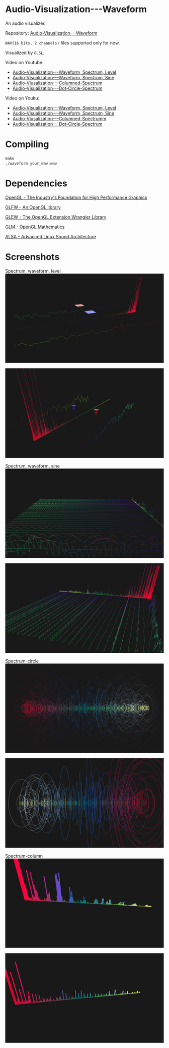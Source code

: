 # Audio-Visualization---Waveform

An audio visualizer.

Repository: [Audio-Visualization---Waveform](https://github.com/chaosink/Audio-Visualization---Waveform)

`WAV(16 bits, 2 channels)` files supported only for now.

Visualized by `GLSL`.

Video on Youtube:
* [Audio-Visualization---Waveform, Spectrum, Level](https://youtu.be/7LfaSCFfXek)
* [Audio-Visualization---Waveform, Spectrum, Sine](http://youtu.be/M1vgzOlViHw)
* [Audio-Viusalization---Columned-Spectrum](https://youtu.be/Oxa4EXfW8GY)
* [Audio-Visualization---Dot-Circle-Spectrum](https://youtu.be/zAzh2CJGibc)

Video on Youku:
* [Audio-Visualization---Waveform, Spectrum, Level](http://v.youku.com/v_show/id_XMTI5MjcxMDQwMA==.html)
* [Audio-Visualization---Waveform, Spectrum, Sine](http://v.youku.com/v_show/id_XMTI5Mjc5MDg2NA==.html)
* [Audio-Viusalization---Columned-Spectrumm](http://v.youku.com/v_show/id_XMTI5Mjg0MDkxNg==.html)
* [Audio-Visualization---Dot-Circle-Spectrum](http://v.youku.com/v_show/id_XMTI5Mjg2Mjc2MA==.html)

# Compiling
```shell
make
./waveform your_wav.wav
```

# Dependencies
[OpenGL - The Industry's Foundation for High Performance Graphics](https://www.opengl.org/)

[GLFW - An OpenGL library](http://www.glfw.org/)

[GLEW - The OpenGL Extension Wrangler Library](http://glew.sourceforge.net/)

[GLM - OpenGL Mathematics](http://glm.g-truc.net/0.9.6/index.html)

[ALSA - Advanced Linux Sound Architecture](http://www.alsa-project.org/main/index.php/Main_Page)

# Screenshots
Spectrum, waveform, level
![1-1.png](./screenshots/1-1.png)

![1-2.png](./screenshots/1-2.png)

Spectrum, waveform, sine
![2-1.png](./screenshots/2-1.png)

![2-2.png](./screenshots/2-2.png)

Spectrum-circle
![3-1.png](./screenshots/3-1.png)

![3-2.png](./screenshots/3-2.png)

Spectrum-column
![4-1.png](./screenshots/4-1.png)

![4-2.png](./screenshots/4-2.png)
